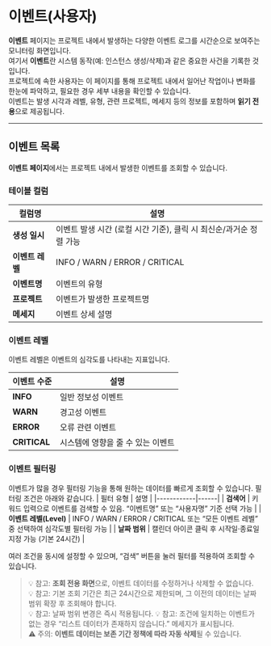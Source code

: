# 이벤트(사용자)

**이벤트** 페이지는 프로젝트 내에서 발생하는 다양한 이벤트 로그를 시간순으로 보여주는 모니터링 화면입니다.  
여기서 **이벤트**란 시스템 동작(예: 인스턴스 생성/삭제)과 같은 중요한 사건을 기록한 것입니다.  
프로젝트에 속한 사용자는 이 페이지를 통해 프로젝트 내에서 일어난 작업이나 변화를 한눈에 파악하고, 필요한 경우 세부 내용을 확인할 수 있습니다.  
이벤트는 발생 시각과 레벨, 유형, 관련 프로젝트, 메세지 등의 정보를 포함하며 **읽기 전용**으로 제공됩니다.  

---

## 이벤트 목록

**이벤트 페이지**에서는 프로젝트 내에서 발생한 이벤트를 조회할 수 있습니다.

 
### 테이블 컬럼
 
| 컬럼명 | 설명 |
|---------|------|
| **생성 일시** | 이벤트 발생 시간 (로컬 시간 기준), 클릭 시 최신순/과거순 정렬 가능 |
| **이벤트 레벨** | INFO / WARN / ERROR / CRITICAL |
| **이벤트명** | 이벤트의 유형 |
| **프로젝트** | 이벤트가 발생한 프로젝트명 |
| **메세지** | 이벤트 상세 설명|


### 이벤트 레벨

이벤트 레벨은 이벤트의 심각도를 나타내는 지표입니다.

| 이벤트 수준 | 설명 |
|--------------|------------|
| **INFO** | 일반 정보성 이벤트 |
| **WARN** | 경고성 이벤트 |
| **ERROR** | 오류 관련 이벤트 |
| **CRITICAL** | 시스템에 영향을 줄 수 있는 이벤트 |


### 이벤트 필터링

이벤트가 많을 경우 필터링 기능을 통해 원하는 데이터를 빠르게 조회할 수 있습니다. 필터링 조건은 아래와 같습니다.
| 필터 유형 | 설명 |
|------------|------|
| **검색어** | 키워드 입력으로 이벤트를 검색할 수 있음. “이벤트명” 또는 “사용자명” 기준 선택 가능 |
| **이벤트 레벨(Level)** | INFO / WARN / ERROR / CRITICAL 또는 “모든 이벤트 레벨” 중 선택하여 심각도별 필터링 가능 |
| **날짜 범위** | 캘린더 아이콘 클릭 후 시작일·종료일 지정 가능 (기본 24시간) |

여러 조건을 동시에 설정할 수 있으며, “검색” 버튼을 눌러 필터를 적용하여 조회할 수 있습니다.  


> 💡 참고: **조회 전용 화면**으로, 이벤트 데이터를 수정하거나 삭제할 수 없습니다.  
> 💡 참고: 기본 조회 기간은 최근 24시간으로 제한되며, 그 이전의 데이터는 날짜 범위 확장 후 조회해야 합니다.  
> 💡 참고: 날짜 범위 변경은 즉시 적용됩니다.
> 💡 참고: 조건에 일치하는 이벤트가 없는 경우 “리스트 데이터가 존재하지 않습니다.” 메세지가 표시됩니다.  
> ⚠️ 주의: **이벤트 데이터는 보존 기간 정책에 따라 자동 삭제**될 수 있습니다.  
